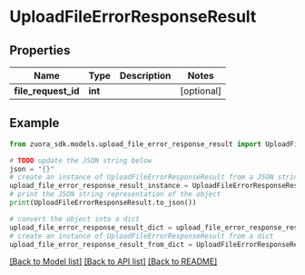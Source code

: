 # UploadFileErrorResponseResult


## Properties

Name | Type | Description | Notes
------------ | ------------- | ------------- | -------------
**file_request_id** | **int** |  | [optional] 

## Example

```python
from zuora_sdk.models.upload_file_error_response_result import UploadFileErrorResponseResult

# TODO update the JSON string below
json = "{}"
# create an instance of UploadFileErrorResponseResult from a JSON string
upload_file_error_response_result_instance = UploadFileErrorResponseResult.from_json(json)
# print the JSON string representation of the object
print(UploadFileErrorResponseResult.to_json())

# convert the object into a dict
upload_file_error_response_result_dict = upload_file_error_response_result_instance.to_dict()
# create an instance of UploadFileErrorResponseResult from a dict
upload_file_error_response_result_from_dict = UploadFileErrorResponseResult.from_dict(upload_file_error_response_result_dict)
```
[[Back to Model list]](../README.md#documentation-for-models) [[Back to API list]](../README.md#documentation-for-api-endpoints) [[Back to README]](../README.md)


